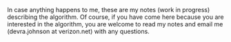 In case anything happens to me, these are my notes (work in progress) describing the algorithm.  Of course, if you have come here because you are interested in the algorithm, you are welcome to read my notes and email me (devra.johnson at verizon.net) with any questions.